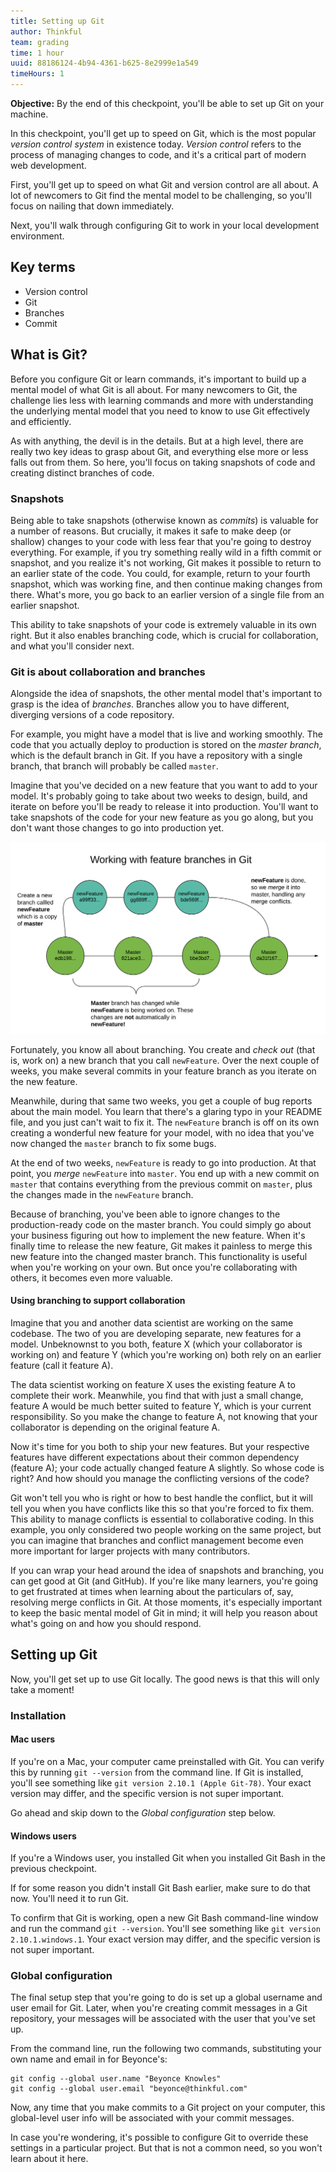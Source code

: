 ```yaml
---
title: Setting up Git
author: Thinkful
team: grading
time: 1 hour
uuid: 88186124-4b94-4361-b625-8e2999e1a549
timeHours: 1
---
```


**Objective:** By the end of this checkpoint, you'll be able to set up Git on your machine.

In this checkpoint, you'll get up to speed on Git, which is the most popular *version control system* in existence today. *Version control* refers to the process of managing changes to code, and it's a critical part of modern web development.

First, you'll get up to speed on what Git and version control are all about. A lot of newcomers to Git find the mental model to be challenging, so you'll focus on nailing that down immediately.

Next, you'll walk through configuring Git to work in your local development environment.

## Key terms

* Version control
* Git
* Branches
* Commit

## What is Git?

Before you configure Git or learn commands, it's important to build up a mental model of what Git is all about. For many newcomers to Git, the challenge lies less with learning commands and more with understanding the underlying mental model that you need to know to use Git effectively and efficiently.

As with anything, the devil is in the details. But at a high level, there are really two key ideas to grasp about Git, and everything else more or less falls out from them. So here, you'll focus on taking snapshots of code and creating distinct branches of code.

### Snapshots

Being able to take snapshots (otherwise known as *commits*) is valuable for a number of reasons. But crucially, it makes it safe to make deep (or shallow) changes to your code with less fear that you're going to destroy everything. For example, if you try something really wild in a fifth commit or snapshot, and you realize it's not working, Git makes it possible to return to an earlier state of the code. You could, for example, return to your fourth snapshot, which was working fine, and then continue making changes from there. What's more, you go back to an earlier version of a single file from an earlier snapshot.

This ability to take snapshots of your code is extremely valuable in its own right. But it also enables branching code, which is crucial for collaboration, and what you'll consider next.

### Git is about collaboration and branches

Alongside the idea of snapshots, the other mental model that's important to grasp is the idea of *branches*. Branches allow you to have different, diverging versions of a code repository.

For example, you might have a model that is live and working smoothly. The code that you actually deploy to production is stored on the *master branch*, which is the default branch in Git. If you have a repository with a single branch, that branch will probably be called `master`.

Imagine that you've decided on a new feature that you want to add to your model. It's probably going to take about two weeks to design, build, and iterate on before you'll be ready to release it into production. You'll want to take snapshots of the code for your new feature as you go along, but you don't want those changes to go into production yet.

![Chart depicting using a feature branch vs. master with Git](git-feature-branches-1.png)

Fortunately, you know all about branching. You create and *check out* (that is, work on) a new branch that you call `newFeature`. Over the next couple of weeks, you make several commits in your feature branch as you iterate on the new feature.

Meanwhile, during that same two weeks, you get a couple of bug reports about the main model. You learn that there's a glaring typo in your README file, and you just can't wait to fix it. The `newFeature` branch is off on its own creating a wonderful new feature for your model, with no idea that you've now changed the `master` branch to fix some bugs.

At the end of two weeks, `newFeature` is ready to go into production. At that point, you *merge* `newFeature` into `master`. You end up with a new commit on `master` that contains everything from the previous commit on `master`, plus the changes made in the `newFeature` branch.

Because of branching, you've been able to ignore changes to the production-ready code on the master branch. You could simply go about your business figuring out how to implement the new feature. When it's finally time to release the new feature, Git makes it painless to merge this new feature into the changed master branch. This functionality is useful when you're working on your own. But once you're collaborating with others, it becomes even more valuable.

#### Using branching to support collaboration

Imagine that you and another data scientist are working on the same codebase. The two of you are developing separate, new features for a model. Unbeknownst to you both, feature X (which your collaborator is working on) and feature Y (which you're working on) both rely on an earlier feature (call it feature A).

The data scientist working on feature X uses the existing feature A to complete their work. Meanwhile, you find that with just a small change, feature A would be much better suited to feature Y, which is your current responsibility. So you make the change to feature A, not knowing that your collaborator is depending on the original feature A.

Now it's time for you both to ship your new features. But your respective features have different expectations about their common dependency (feature A); your code actually changed feature A slightly. So whose code is right? And how should you manage the conflicting versions of the code?

Git won't tell you who is right or how to best handle the conflict, but it will tell you when you have conflicts like this so that you're forced to fix them. This ability to manage conflicts is essential to collaborative coding. In this example, you only considered two people working on the same project, but you can imagine that branches and conflict management become even more important for larger projects with many contributors.

If you can wrap your head around the idea of snapshots and branching, you can get good at Git (and GitHub). If you're like many learners, you're going to get frustrated at times when learning about the particulars of, say, resolving merge conflicts in Git. At those moments, it's especially important to keep the basic mental model of Git in mind; it will help you reason about what's going on and how you should respond.

## Setting up Git

Now, you'll get set up to use Git locally. The good news is that this will only take a moment!

### Installation

#### Mac users

If you're on a Mac, your computer came preinstalled with Git. You can verify this by running `git --version` from the command line. If Git is installed, you'll see something like `git version 2.10.1 (Apple Git-78)`. Your exact version may differ, and the specific version is not super important.

Go ahead and skip down to the *Global configuration* step below.

#### Windows users

If you're a Windows user, you installed Git when you installed Git Bash in the previous checkpoint.

If for some reason you didn't install Git Bash earlier, make sure to do that now. You'll need it to run Git.

To confirm that Git is working, open a new Git Bash command-line window and run the command `git --version`. You'll see something like `git version 2.10.1.windows.1`. Your exact version may differ, and the specific version is not super important.

### Global configuration

The final setup step that you're going to do is set up a global username and user email for Git. Later, when you're creating commit messages in a Git repository, your messages will be associated with the user that you've set up.

From the command line, run the following two commands, substituting your own name and email in for Beyonce's:

```
git config --global user.name "Beyonce Knowles"
git config --global user.email "beyonce@thinkful.com"
```

Now, any time that you make commits to a Git project on your computer, this global-level user info will be associated with your commit messages.

In case you're wondering, it's possible to configure Git to override these settings in a particular project. But that is not a common need, so you won't learn about it here.
